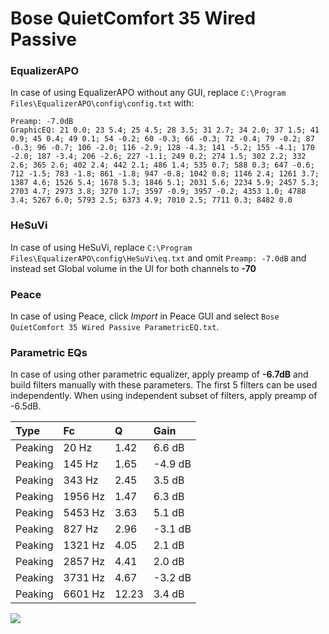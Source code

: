 # Bose QuietComfort 35 Wired Passive

### EqualizerAPO
In case of using EqualizerAPO without any GUI, replace `C:\Program Files\EqualizerAPO\config\config.txt`
with:
```
Preamp: -7.0dB
GraphicEQ: 21 0.0; 23 5.4; 25 4.5; 28 3.5; 31 2.7; 34 2.0; 37 1.5; 41 0.9; 45 0.4; 49 0.1; 54 -0.2; 60 -0.3; 66 -0.3; 72 -0.4; 79 -0.2; 87 -0.3; 96 -0.7; 106 -2.0; 116 -2.9; 128 -4.3; 141 -5.2; 155 -4.1; 170 -2.0; 187 -3.4; 206 -2.6; 227 -1.1; 249 0.2; 274 1.5; 302 2.2; 332 2.6; 365 2.6; 402 2.4; 442 2.1; 486 1.4; 535 0.7; 588 0.3; 647 -0.6; 712 -1.5; 783 -1.8; 861 -1.8; 947 -0.8; 1042 0.8; 1146 2.4; 1261 3.7; 1387 4.6; 1526 5.4; 1678 5.3; 1846 5.1; 2031 5.6; 2234 5.9; 2457 5.3; 2703 4.7; 2973 3.8; 3270 1.7; 3597 -0.9; 3957 -0.2; 4353 1.0; 4788 3.4; 5267 6.0; 5793 2.5; 6373 4.9; 7010 2.5; 7711 0.3; 8482 0.0
```

### HeSuVi
In case of using HeSuVi, replace `C:\Program Files\EqualizerAPO\config\HeSuVi\eq.txt` and omit `Preamp:
-7.0dB` and instead set Global volume in the UI for both channels to **-70**

### Peace
In case of using Peace, click *Import* in Peace GUI and select `Bose QuietComfort 35 Wired Passive ParametricEQ.txt`.

### Parametric EQs
In case of using other parametric equalizer, apply preamp of **-6.7dB** and build filters manually
with these parameters. The first 5 filters can be used independently.
When using independent subset of filters, apply preamp of -6.5dB.

| Type    | Fc      |     Q | Gain    |
|:--------|:--------|:------|:--------|
| Peaking | 20 Hz   |  1.42 | 6.6 dB  |
| Peaking | 145 Hz  |  1.65 | -4.9 dB |
| Peaking | 343 Hz  |  2.45 | 3.5 dB  |
| Peaking | 1956 Hz |  1.47 | 6.3 dB  |
| Peaking | 5453 Hz |  3.63 | 5.1 dB  |
| Peaking | 827 Hz  |  2.96 | -3.1 dB |
| Peaking | 1321 Hz |  4.05 | 2.1 dB  |
| Peaking | 2857 Hz |  4.41 | 2.0 dB  |
| Peaking | 3731 Hz |  4.67 | -3.2 dB |
| Peaking | 6601 Hz | 12.23 | 3.4 dB  |

![](https://raw.githubusercontent.com/jaakkopasanen/AutoEq/master/results/innerfidelity/sbaf-serious/Bose%20QuietComfort%2035%20Wired%20Passive/Bose%20QuietComfort%2035%20Wired%20Passive.png)